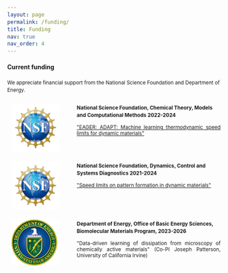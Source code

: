 ```yaml
---
layout: page
permalink: /funding/
title: Funding
nav: true
nav_order: 4
---
```



#### Current funding

<small>We appreciate financial support from the National Science Foundation and Department of Energy.</small>

<div style="clear: both; display: inline-flex">
  <div style="margin: 10px; float: left; width: 25%; padding-right: 20px">
    <img src="../assets/img/NSF_Official_logo_High_Res_1200ppi.png" alt="" width="150">
  </div>
  <div style="margin: 10px; float: left; width: 75%;">
    <small><b>National Science Foundation, Chemical Theory, Models and Computational Methods
2022-2024</b>
    <div style="text-align: justify; text-justify: inter-word">
<br>
<a href="https://www.nsf.gov/awardsearch/showAward?AWD_ID=2231469&HistoricalAwards=false">"EAGER: ADAPT: Machine learning thermodynamic speed limits for dynamic materials"</a>
</div></small>
  </div>
</div>

<div style="clear: both; display: inline-flex">
  <div style="margin: 10px; float: left; width: 25%; padding-right: 20px">
    <img src="../assets/img/NSF_Official_logo_High_Res_1200ppi.png" alt="" width="150">
  </div>
  <div style="margin: 10px; float: left; width: 75%;">
    <small><b>National Science Foundation, Dynamics, Control and Systems Diagnostics
2021-2024</b>
    <div style="text-align: justify; text-justify: inter-word">
<br>
<a href="https://www.nsf.gov/awardsearch/showAward?AWD_ID=2124510&HistoricalAwards=false">"Speed limits on pattern formation in dynamic materials"</a>
</div></small>
  </div>
</div>

<div style="clear: both; display: inline-flex">
  <div style="margin: 10px; float: left; width: 25%; padding-right: 20px">
    <img src="../assets/img/DOE_Logo_Color-Seal_White-Text_2893x719.png" alt="" width="125">
  </div>
  <div style="margin: 10px; float: left; width: 75%;">
    <small><b>Department of Energy, Office of Basic Energy Sciences, Biomolecular Materials Program,
2023-2026</b>
    <div style="text-align: justify; text-justify: inter-word">
<br>
"Data-driven learning of dissipation from microscopy of chemically active materials" (Co-PI Joseph Patterson, University of California Irvine)
</div></small>
  </div>
</div>
